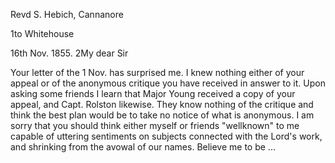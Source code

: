 Revd S. Hebich, Cannanore

1to Whitehouse

 16th Nov. 1855.
2My dear Sir

Your letter of the 1 Nov. has surprised me. I knew nothing either of your appeal or of the anonymous critique you have received in answer to it. Upon asking some friends I learn that Major Young received a copy of your appeal, and Capt. Rolston likewise. They know nothing of the critique and think the best plan would be to take no notice of what is anonymous. I am sorry that you should think either myself or friends "wellknown" to me capable of uttering sentiments on subjects connected with the Lord's work, and shrinking from the avowal of our names. Believe me to be ... 
